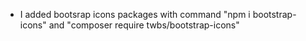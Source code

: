 - I added bootsrap icons packages with command "npm i bootstrap-icons" and "composer require twbs/bootstrap-icons"
